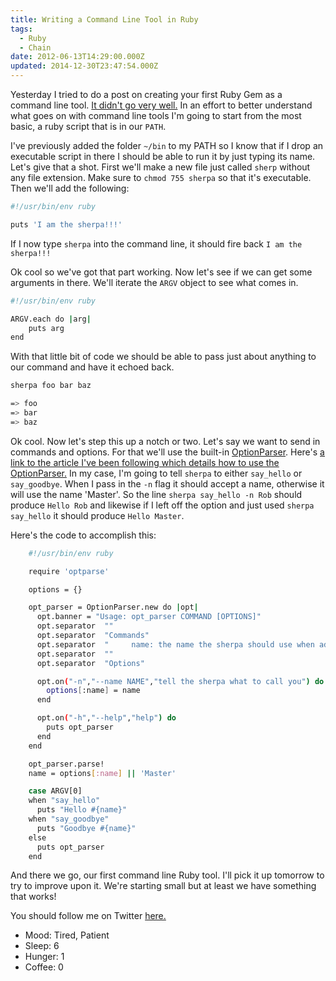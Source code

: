 ```yaml
---
title: Writing a Command Line Tool in Ruby
tags:
  - Ruby
  - Chain
date: 2012-06-13T14:29:00.000Z
updated: 2014-12-30T23:47:54.000Z
---
```


Yesterday I tried to do a post on creating your first Ruby Gem as a command line tool. [It didn't go very well.](http://robdodson.me/blog/2012/06/12/messing-around-with-gems/) In an effort to better understand what goes on with command line tools I'm going to start from the most basic, a ruby script that is in our `PATH`.

I've previously added the folder `~/bin` to my PATH so I know that if I drop an executable script in there I should be able to run it by just typing its name. Let's give that a shot. First we'll make a new file just called `sherp` without any file extension. Make sure to `chmod 755 sherpa` so that it's executable. Then we'll add the following:

```bash
#!/usr/bin/env ruby

puts 'I am the sherpa!!!'
```

If I now type `sherpa` into the command line, it should fire back `I am the sherpa!!!`

Ok cool so we've got that part working. Now let's see if we can get some arguments in there. We'll iterate the `ARGV` object to see what comes in.

```bash
#!/usr/bin/env ruby

ARGV.each do |arg|
    puts arg
end
```

With that little bit of code we should be able to pass just about anything to our command and have it echoed back.

```bash
sherpa foo bar baz

=> foo
=> bar
=> baz
```

Ok cool. Now let's step this up a notch or two. Let's say we want to send in commands and options. For that we'll use the built-in [OptionParser](http://ruby-doc.org/stdlib-1.9.3/libdoc/optparse/rdoc/OptionParser.html). Here's [a link to the article I've been following which details how to use the OptionParser.](http://rubylearning.com/blog/2011/01/03/how-do-i-make-a-command-line-tool-in-ruby/) In my case, I'm going to tell `sherpa` to either `say_hello` or `say_goodbye`. When I pass in the `-n` flag it should accept a name, otherwise it will use the name 'Master'. So the line `sherpa say_hello -n Rob` should produce `Hello Rob` and likewise if I left off the option and just used `sherpa say_hello` it should produce `Hello Master`.

Here's the code to accomplish this:

```bash
    #!/usr/bin/env ruby

    require 'optparse'

    options = {}

    opt_parser = OptionParser.new do |opt|
      opt.banner = "Usage: opt_parser COMMAND [OPTIONS]"
      opt.separator  ""
      opt.separator  "Commands"
      opt.separator  "     name: the name the sherpa should use when addressing you"
      opt.separator  ""
      opt.separator  "Options"

      opt.on("-n","--name NAME","tell the sherpa what to call you") do |name|
        options[:name] = name
      end

      opt.on("-h","--help","help") do
        puts opt_parser
      end
    end

    opt_parser.parse!
    name = options[:name] || 'Master'

    case ARGV[0]
    when "say_hello"
      puts "Hello #{name}"
    when "say_goodbye"
      puts "Goodbye #{name}"
    else
      puts opt_parser
    end
```

And there we go, our first command line Ruby tool. I'll pick it up tomorrow to try to improve upon it. We're starting small but at least we have something that works!

You should follow me on Twitter [here.](http://twitter.com/rob_dodson)

- Mood: Tired, Patient
- Sleep: 6
- Hunger: 1
- Coffee: 0
